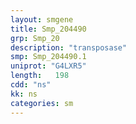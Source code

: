 ```yaml
---
layout: smgene
title: Smp_204490
grp: Smp_20
description: "transposase"
smp: Smp_204490.1
uniprot: "G4LXR5"
length:   198
cdd: "ns"
kk: ns
categories: sm
---
```

